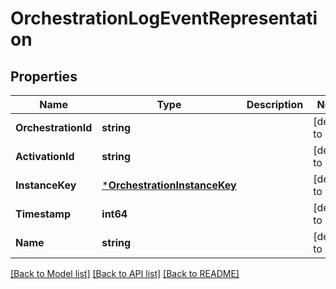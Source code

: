 # OrchestrationLogEventRepresentation

## Properties
Name | Type | Description | Notes
------------ | ------------- | ------------- | -------------
**OrchestrationId** | **string** |  | [default to null]
**ActivationId** | **string** |  | [default to null]
**InstanceKey** | [***OrchestrationInstanceKey**](OrchestrationInstanceKey.md) |  | [default to null]
**Timestamp** | **int64** |  | [default to null]
**Name** | **string** |  | [default to null]

[[Back to Model list]](../README.md#documentation-for-models) [[Back to API list]](../README.md#documentation-for-api-endpoints) [[Back to README]](../README.md)


